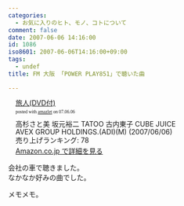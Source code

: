 ```yaml
---
categories:
  - お気に入りのヒト、モノ、コトについて
comment: false
date: 2007-06-06 14:16:00
id: 1086
iso8601: 2007-06-06T14:16:00+09:00
tags:
  - undef
title: FM 大阪 「POWER PLAY851」で聴いた曲

---
```


<div class="entry-body">
                                 <div class="amazlet-box" style="margin-bottom:0px;"><div class="amazlet-image" style="float:left;"><a href="http://www.amazon.co.jp/exec/obidos/ASIN/B000O5B1GI/nqounet-22/ref=nosim/" name="amazletlink" target="_blank" id="amazletlink"></a></div><div class="amazlet-info" style="float:left;margin-left:15px;line-height:120%"><div class="amazlet-name" style="margin-bottom:10px;line-height:120%"><a href="http://www.amazon.co.jp/exec/obidos/ASIN/B000O5B1GI/nqounet-22/ref=nosim/" name="amazletlink" target="_blank" id="amazletlink">旅人(DVD付)</a><div class="amazlet-powered-date" style="font-size:7pt;margin-top:5px;font-family:verdana;line-height:120%">posted with <a href="http://app.amazlet.com/amazlet/" title="旅人(DVD付)" target="_blank">amazlet</a> on 07.06.06</div></div><div class="amazlet-detail">高杉さと美 坂元裕二 TATOO 古内東子 CUBE JUICE <br />AVEX GROUP HOLDINGS.(ADI)(M) (2007/06/06)<br />売り上げランキング: 78<br /></div><div class="amazlet-link" style="margin-top: 5px"><a href="http://www.amazon.co.jp/exec/obidos/ASIN/B000O5B1GI/nqounet-22/ref=nosim/" name="amazletlink" target="_blank" id="amazletlink">Amazon.co.jp で詳細を見る</a></div></div><div class="amazlet-footer" style="clear: left"></div></div>

<p>会社の車で聴きました。<br />
なかなか好みの曲でした。</p>

<p>メモメモ。</p>
                              </div>
    	